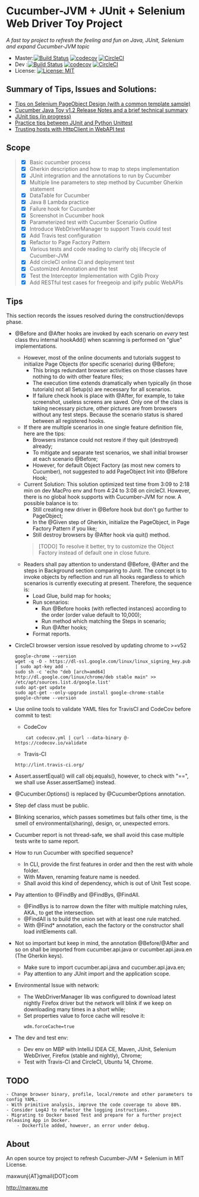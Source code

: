 # Cucumber-JVM + JUnit + Selenium Web Driver Toy Project

*A fast toy project to refresh the feeling and fun on Java, JUnit, Selenium and expand Cucumber-JVM topic*

- Master:[![Build Status](https://travis-ci.org/maxwu/cucumber-java-toy.svg?branch=master)](https://travis-ci.org/maxwu/cucumber-java-toy)
[![codecov](https://codecov.io/gh/maxwu/cucumber-java-toy/branch/master/graph/badge.svg)](https://codecov.io/gh/maxwu/cucumber-java-toy)
[![CircleCI](https://circleci.com/gh/maxwu/circleci_stat/tree/master.svg?style=svg)](https://circleci.com/gh/maxwu/circleci_stat/tree/master)
- Dev :[![Build Status](https://travis-ci.org/maxwu/cucumber-java-toy.svg?branch=dev)](https://travis-ci.org/maxwu/cucumber-java-toy)
[![codecov](https://codecov.io/gh/maxwu/cucumber-java-toy/branch/dev/graph/badge.svg)](https://codecov.io/gh/maxwu/cucumber-java-toy)
[![CircleCI](https://circleci.com/gh/maxwu/circleci_stat/tree/dev.svg?style=svg)](https://circleci.com/gh/maxwu/circleci_stat/tree/dev)
- License: [![License: MIT](https://img.shields.io/badge/License-MIT-yellow.svg)](https://opensource.org/licenses/MIT) 


## Summary of Tips, Issues and Solutions:
 
 - [Tips on Selenium PageObject Design (with a common template sample)](http://maxwu.me/2017/01/21/Tips-on-Selenium-PageObject-Design/)
 - [Cucumber Java Toy v1.2 Release Notes and a brief technical summary](https://maxwu.github.io/2017/01/13/Cucumber-JVM-Selenium-JUnit-Toy-Project-baselined-to-v1-2/)
 - [JUnit tips (in progress)](http://maxwu.me/2017/01/23/JUnit-Tips/)
 - [Practice tips between JUnit and Python Unittest](http://maxwu.me/2017/01/23/Python-unittest-tips-from-JUnit-view/)
 - [Trusting hosts with HttpClient in WebAPI test](http://maxwu.me/2017/02/03/Trust-all-hosts-in-WebAPI-test-with-OkHttp-and-Java-SSL/)
 
## Scope
>* [X] Basic cucumber process
>* [X] Gherkin description and how to map to steps implementation
>* [X] JUnit integration and the annotations to run by Cucumber
>* [X] Multiple line parameters to step method by Cucumber Gherkin statement
>* [X] DataTable for Cucumber 
>* [X] Java 8 Lambda practice
>* [X] Failure hook for Cucumber
>* [X] Screenshot in Cucumber hook
>* [X] Parameterized test with Cucumber Scenario Outline
>* [X] Introduce WebDriverManager to support Travis could test
>* [X] Add Travis test configuration
>* [X] Refactor to Page Factory Pattern
>* [X] Various tests and code reading to clarify obj lifecycle of Cucumber-JVM
>* [X] Add circleCI online CI and deployment test
>* [X] Customized Annotation and the test
>* [X] Test the Interceptor Implementation with Cglib Proxy
>* [X] Add RESTful test cases for freegeoip and ipify public WebAPIs

## Tips
This section records the issues resolved during the construction/devops phase.

- @Before and @After hooks are invoked by each scenario on *every* test class thru internal hookAdd() when scanning is performed on "glue" implementations.
    - However, most of the online documents and tutorials suggest to initialize Page Objects (for specific scenario) during @Before;
        - This brings redundant browser activities on those classes have nothing to do with other feature files;
        - The execution time extends dramatically when typically (in those tutorials) not all Setup(s) are necessary for all scenarios.
        - If failure check hook is place with @After, for example, to take screenshot, useless screens are saved. 
          Only one of the class is taking necessary picture, other pictures are from browsers without any test steps.
          Because the scenario status is shared between all registered hooks.
    - If there are multiple scenarios in one single feature definition file, here are the tips:
        - Browsers instance could not restore if they quit (destroyed) already;
        - To mitigate and separate test scenarios, we shall initial browser at each scenario @Before;
        - However, for default Object Factory (as most new comers to Cucumber), not suggested to add PageObject Init into @Before Hook;
    - Current Solution:
      This solution optimized test time from 3:09 to 2:18 min on dev MacPro env and from 4:24 to 3:08 on circleCI.
      However, there is no global hook supports with Cucumber-JVM for now. A possible balance is to:
        - Still creating new driver in @Before hook but don't go further to PageObject;
        - In the @Given step of Gherkin, initialize the PageObject, in Page Factory Pattern if you like;
        - Still destroy browsers by @After hook via quit() method.
        > [TODO] To resolve it better, try to customize the Object Factory instead of default one in close future.
    - Readers shall pay attention to understand @Before, @After and the steps in Background section comparing to Junit.
      The concept is to invoke objects by reflection and run all hooks regardless to which scenarios is currently executing at present.
      Therefore, the sequence is:
        - Load Glue, build map for hooks;
        - Run scenarios:
            - Run @Before hooks (with reflected instances) according to the order (order value default to 10,000);
            - Run method which matching the Steps in scenario;
            - Run @After hooks;
        - Format reports.
        
- CircleCI browser version issue resolved by updating chrome to >=v52
    ```
    google-chrome --version
    wget -q -O - https://dl-ssl.google.com/linux/linux_signing_key.pub | sudo apt-key add -
    sudo sh -c 'echo "deb [arch=amd64] http://dl.google.com/linux/chrome/deb stable main" >> /etc/apt/sources.list.d/google.list'
    sudo apt-get update
    sudo apt-get --only-upgrade install google-chrome-stable
    google-chrome --version
    ```
    
- Use online tools to validate YAML files for TravisCI and CodeCov before commit to test:
    - CodeCov
    
    ```
        cat codecov.yml | curl --data-binary @- https://codecov.io/validate
    ```
    
    - Travis-CI
    
    ```
    http://lint.travis-ci.org/
    ```
    
- Assert.assertEqual() will call obj.equals(), however, to check with "==", we shall use Asser.assertSame() instead.

- @Cucumber.Options() is replaced by @CucumberOptions annotation.

- Step def class must be public.

- Blinking scenarios, which passes sometimes but fails other time, is the smell of environmental(sharing), design, or, unexpected errors.

- Cucumber report is not thread-safe, we shall avoid this case multiple tests write to same report.

- How to run Cucumber with specified sequence?
    - In CLI, provide the first features in order and then the rest with whole folder.
    - With Maven, renaming feature name is needed.
    * Shall avoid this kind of dependency, which is out of Unit Test scope.

- Pay attention to @FindBy and @FindBys, @FindAll.
    - @FindBys is to narrow down the filter with multiple matching rules, AKA., to get the intersection.
    - @FindAll is to build the union set with at least one rule matched.
    - With @Find* annotation, each the factory or the constructor shall load initElements call.

- Not so important but keep in mind, the annotation @Before/@After and so on shall be imported from cucumber.api.java or cucumber.api.java.en (The Gherkin keys).
    - Make sure to import cucumber.api.java and cucumber.api.java.en;
    - Pay attention to any JUnit import and the application scope.

- Environmental Issue with network:
    - The WebDriverManager lib was configured to download latest nightly Firefox driver but the network will blink if we keep on downloading many times in a short while;
    - Set properties value to force cache will resolve it:
        ```
        wdm.forceCache=true
        ```
- The dev and test env:
    - Dev env on MBP with IntelliJ IDEA CE, Maven, JUnit, Selenium WebDriver, Firefox (stable and nightly), Chrome;
    - Test with Travis-CI and CircleCI, Ubuntu 14, Chrome.
    
## TODO

```
- Change browser binary, profile, local/remote and other parameters to config YAML.
- With primitive analysis, improve the code coverage to above 80%.
- Consider Log4J to refactor the logging instructions.
- Migrating to Docker based Test and prepare for a further project releasing App in Docker.
    - Dockerfile added, however, an error under debug.
```

## About

An open source toy project to refresh Cucumber-JVM + Selenium in MIT License.

maxwunj{AT}gmail{DOT}com 

http://maxwu.me